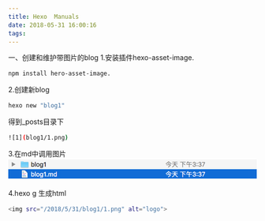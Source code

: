 ```yaml
---
title: Hexo  Manuals
date: 2018-05-31 16:00:16
tags:
---
```

一、创建和维护带图片的blog
1.安装插件hexo-asset-image.
``` bash
npm install hero-asset-image.
```

2.创建新blog
``` bash
hexo new "blog1"
```
得到_posts目录下
``` bash
![1](blog1/1.png)
```

3.在md中调用图片
![1](Hexo-Manuals/1.png)

4.hexo g 生成html
``` bash
<img src="/2018/5/31/blog1/1.png" alt="logo">
```